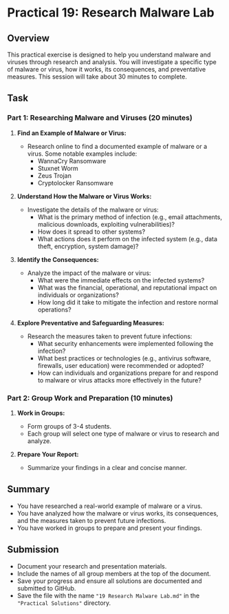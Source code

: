 # Practical 19: Research Malware Lab

## Overview

This practical exercise is designed to help you understand malware and viruses through research and analysis. You will investigate a specific type of malware or virus, how it works, its consequences, and preventative measures. This session will take about 30 minutes to complete.

## Task

### Part 1: Researching Malware and Viruses (20 minutes)

1. **Find an Example of Malware or Virus:**
   - Research online to find a documented example of malware or a virus. Some notable examples include:
     - WannaCry Ransomware
     - Stuxnet Worm
     - Zeus Trojan
     - Cryptolocker Ransomware

2. **Understand How the Malware or Virus Works:**
   - Investigate the details of the malware or virus:
     - What is the primary method of infection (e.g., email attachments, malicious downloads, exploiting vulnerabilities)?
     - How does it spread to other systems?
     - What actions does it perform on the infected system (e.g., data theft, encryption, system damage)?

3. **Identify the Consequences:**
   - Analyze the impact of the malware or virus:
     - What were the immediate effects on the infected systems?
     - What was the financial, operational, and reputational impact on individuals or organizations?
     - How long did it take to mitigate the infection and restore normal operations?

4. **Explore Preventative and Safeguarding Measures:**
   - Research the measures taken to prevent future infections:
     - What security enhancements were implemented following the infection?
     - What best practices or technologies (e.g., antivirus software, firewalls, user education) were recommended or adopted?
     - How can individuals and organizations prepare for and respond to malware or virus attacks more effectively in the future?

### Part 2: Group Work and Preparation (10 minutes)

1. **Work in Groups:**
   - Form groups of 3-4 students.
   - Each group will select one type of malware or virus to research and analyze.

2. **Prepare Your Report:**
   - Summarize your findings in a clear and concise manner.

## Summary

- You have researched a real-world example of malware or a virus.
- You have analyzed how the malware or virus works, its consequences, and the measures taken to prevent future infections.
- You have worked in groups to prepare and present your findings.

## Submission

- Document your research and presentation materials.
- Include the names of all group members at the top of the document.
- Save your progress and ensure all solutions are documented and submitted to GitHub.
- Save the file with the name `"19 Research Malware Lab.md"` in the `"Practical Solutions"` directory.
